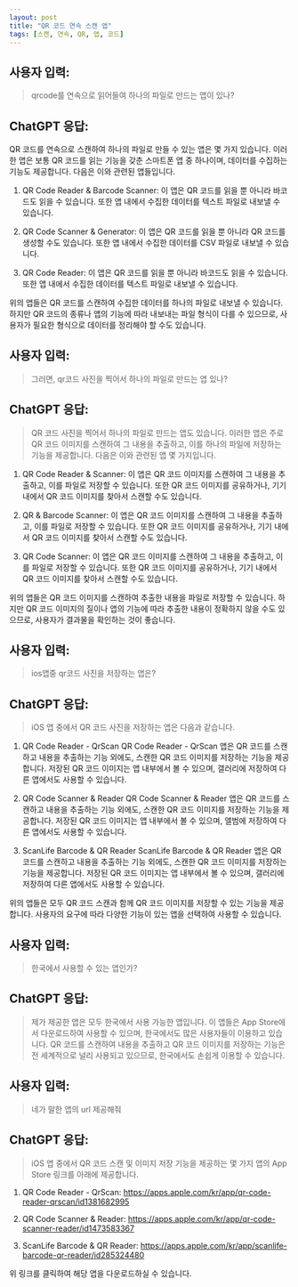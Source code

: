 ```yaml
---
layout: post
title: "QR 코드 연속 스캔 앱"
tags: [스캔, 연속, QR, 앱, 코드]
---
```


## 사용자 입력:
> qrcode를 연속으로 읽어들여 하나의 파일로 만드는 앱이 있나?

## ChatGPT 응답:
> 

QR 코드를 연속으로 스캔하여 하나의 파일로 만들 수 있는 앱은 몇 가지 있습니다. 이러한 앱은 보통 QR 코드를 읽는 기능을 갖춘 스마트폰 앱 중 하나이며, 데이터를 수집하는 기능도 제공합니다. 다음은 이와 관련된 앱들입니다.

1. QR Code Reader & Barcode Scanner: 이 앱은 QR 코드를 읽을 뿐 아니라 바코드도 읽을 수 있습니다. 또한 앱 내에서 수집한 데이터를 텍스트 파일로 내보낼 수 있습니다.

2. QR Code Scanner & Generator: 이 앱은 QR 코드를 읽을 뿐 아니라 QR 코드를 생성할 수도 있습니다. 또한 앱 내에서 수집한 데이터를 CSV 파일로 내보낼 수 있습니다.

3. QR Code Reader: 이 앱은 QR 코드를 읽을 뿐 아니라 바코드도 읽을 수 있습니다. 또한 앱 내에서 수집한 데이터를 텍스트 파일로 내보낼 수 있습니다.

위의 앱들은 QR 코드를 스캔하여 수집한 데이터를 하나의 파일로 내보낼 수 있습니다. 하지만 QR 코드의 종류나 앱의 기능에 따라 내보내는 파일 형식이 다를 수 있으므로, 사용자가 필요한 형식으로 데이터를 정리해야 할 수도 있습니다.

## 사용자 입력:
> 그러면, qr코드 사진을 찍어서 하나의 파일로 만드는 앱 있나?

## ChatGPT 응답:
> QR 코드 사진을 찍어서 하나의 파일로 만드는 앱도 있습니다. 이러한 앱은 주로 QR 코드 이미지를 스캔하여 그 내용을 추출하고, 이를 하나의 파일에 저장하는 기능을 제공합니다. 다음은 이와 관련된 앱 몇 가지입니다.

1. QR Code Reader & Scanner: 이 앱은 QR 코드 이미지를 스캔하여 그 내용을 추출하고, 이를 파일로 저장할 수 있습니다. 또한 QR 코드 이미지를 공유하거나, 기기 내에서 QR 코드 이미지를 찾아서 스캔할 수도 있습니다.

2. QR & Barcode Scanner: 이 앱은 QR 코드 이미지를 스캔하여 그 내용을 추출하고, 이를 파일로 저장할 수 있습니다. 또한 QR 코드 이미지를 공유하거나, 기기 내에서 QR 코드 이미지를 찾아서 스캔할 수도 있습니다.

3. QR Code Scanner: 이 앱은 QR 코드 이미지를 스캔하여 그 내용을 추출하고, 이를 파일로 저장할 수 있습니다. 또한 QR 코드 이미지를 공유하거나, 기기 내에서 QR 코드 이미지를 찾아서 스캔할 수도 있습니다.

위의 앱들은 QR 코드 이미지를 스캔하여 추출한 내용을 파일로 저장할 수 있습니다. 하지만 QR 코드 이미지의 질이나 앱의 기능에 따라 추출한 내용이 정확하지 않을 수도 있으므로, 사용자가 결과물을 확인하는 것이 좋습니다.

## 사용자 입력:
> ios앱중 qr코드 사진을 저장하는 앱은?

## ChatGPT 응답:
> iOS 앱 중에서 QR 코드 사진을 저장하는 앱은 다음과 같습니다.

1. QR Code Reader - QrScan
QR Code Reader - QrScan 앱은 QR 코드를 스캔하고 내용을 추출하는 기능 외에도, 스캔한 QR 코드 이미지를 저장하는 기능을 제공합니다. 저장된 QR 코드 이미지는 앱 내부에서 볼 수 있으며, 갤러리에 저장하여 다른 앱에서도 사용할 수 있습니다.

2. QR Code Scanner & Reader
QR Code Scanner & Reader 앱은 QR 코드를 스캔하고 내용을 추출하는 기능 외에도, 스캔한 QR 코드 이미지를 저장하는 기능을 제공합니다. 저장된 QR 코드 이미지는 앱 내부에서 볼 수 있으며, 앨범에 저장하여 다른 앱에서도 사용할 수 있습니다.

3. ScanLife Barcode & QR Reader
ScanLife Barcode & QR Reader 앱은 QR 코드를 스캔하고 내용을 추출하는 기능 외에도, 스캔한 QR 코드 이미지를 저장하는 기능을 제공합니다. 저장된 QR 코드 이미지는 앱 내부에서 볼 수 있으며, 갤러리에 저장하여 다른 앱에서도 사용할 수 있습니다.

위의 앱들은 모두 QR 코드 스캔과 함께 QR 코드 이미지를 저장할 수 있는 기능을 제공합니다. 사용자의 요구에 따라 다양한 기능이 있는 앱을 선택하여 사용할 수 있습니다.

## 사용자 입력:
> 한국에서 사용할 수 있는 앱인가?

## ChatGPT 응답:
> 제가 제공한 앱은 모두 한국에서 사용 가능한 앱입니다. 이 앱들은 App Store에서 다운로드하여 사용할 수 있으며, 한국에서도 많은 사용자들이 이용하고 있습니다. QR 코드를 스캔하여 내용을 추출하고 QR 코드 이미지를 저장하는 기능은 전 세계적으로 널리 사용되고 있으므로, 한국에서도 손쉽게 이용할 수 있습니다.

## 사용자 입력:
> 네가 말한 앱의 url 제공해줘

## ChatGPT 응답:
> iOS 앱 중에서 QR 코드 스캔 및 이미지 저장 기능을 제공하는 몇 가지 앱의 App Store 링크를 아래에 제공합니다.

1. QR Code Reader - QrScan:
https://apps.apple.com/kr/app/qr-code-reader-qrscan/id1381682995

2. QR Code Scanner & Reader:
https://apps.apple.com/kr/app/qr-code-scanner-reader/id1473583367

3. ScanLife Barcode & QR Reader:
https://apps.apple.com/kr/app/scanlife-barcode-qr-reader/id285324480

위 링크를 클릭하여 해당 앱을 다운로드하실 수 있습니다.

